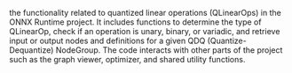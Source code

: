 the functionality related to quantized linear operations (QLinearOps) in the ONNX Runtime project. It includes functions to determine the type of QLinearOp, check if an operation is unary, binary, or variadic, and retrieve input or output nodes and definitions for a given QDQ (Quantize-Dequantize) NodeGroup. The code interacts with other parts of the project such as the graph viewer, optimizer, and shared utility functions.